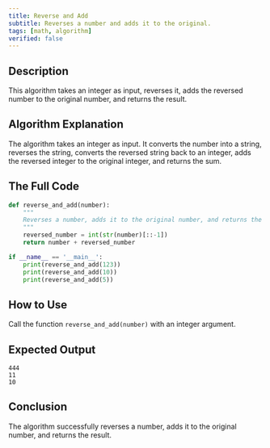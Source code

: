```yaml
---
title: Reverse and Add
subtitle: Reverses a number and adds it to the original.
tags: [math, algorithm]
verified: false
---
```


## Description
This algorithm takes an integer as input, reverses it, adds the reversed number to the original number, and returns the result.

## Algorithm Explanation
The algorithm takes an integer as input. It converts the number into a string, reverses the string, converts the reversed string back to an integer, adds the reversed integer to the original integer, and returns the sum.

## The Full Code
```python
def reverse_and_add(number):
    """
    Reverses a number, adds it to the original number, and returns the result.
    """
    reversed_number = int(str(number)[::-1])
    return number + reversed_number

if __name__ == '__main__':
    print(reverse_and_add(123))
    print(reverse_and_add(10))
    print(reverse_and_add(5))
```

## How to Use
Call the function `reverse_and_add(number)` with an integer argument.

## Expected Output
```
444
11
10
```

## Conclusion
The algorithm successfully reverses a number, adds it to the original number, and returns the result.
